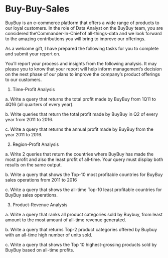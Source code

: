 # Buy-Buy-Sales

BuyBuy is an e-commerce platform that offers a wide range of products to our loyal customers. In the role of Data Analyst on the BuyBuy team, you are considered the​‘Commander-In-Chief’of all-things-data and we look forward to the amazing contributions you will bring to improve our offerings.

As a welcome gift, I have prepared the following tasks for you to complete and submit your report on. 

You’ll report your process and insights from the following analysis. It may please you to know that your report will help inform management’s decision on the next phase of our plans to improve the company’s product offerings to our customers. 

1. Time-Profit Analysis

a. Write a query that returns the total profit made by BuyBuy from 1Q11 to 4Q16 (all quarters of every year).

b. Write queries that return the total profit made by BuyBuy in Q2 of every year from 2011 to 2016.

c. Write a query that returns the annual profit made by BuyBuy from the year 2011 to 2016.

2. Region-Profit Analysis

a. Write 2 queries that return the countries where BuyBuy has made the most profit and also the least profit of all-time. Your query must display both results on the same output.

b. Write a query that shows the Top-10 most profitable countries for BuyBuy sales operations from 2011 to 2016

c. Write a query that shows the all-time Top-10 least profitable countries for BuyBuy sales operations.


3. Product-Revenue Analysis

a. Write a query that ranks all product categories sold by Buybuy, from least amount to the most amount of all-time revenue generated.

b. Write a query that returns Top-2 product categories offered by Buybuy with an all-time high number of units sold.

c. Write a query that shows the Top 10 highest-grossing products sold by BuyBuy based on all-time profits.

